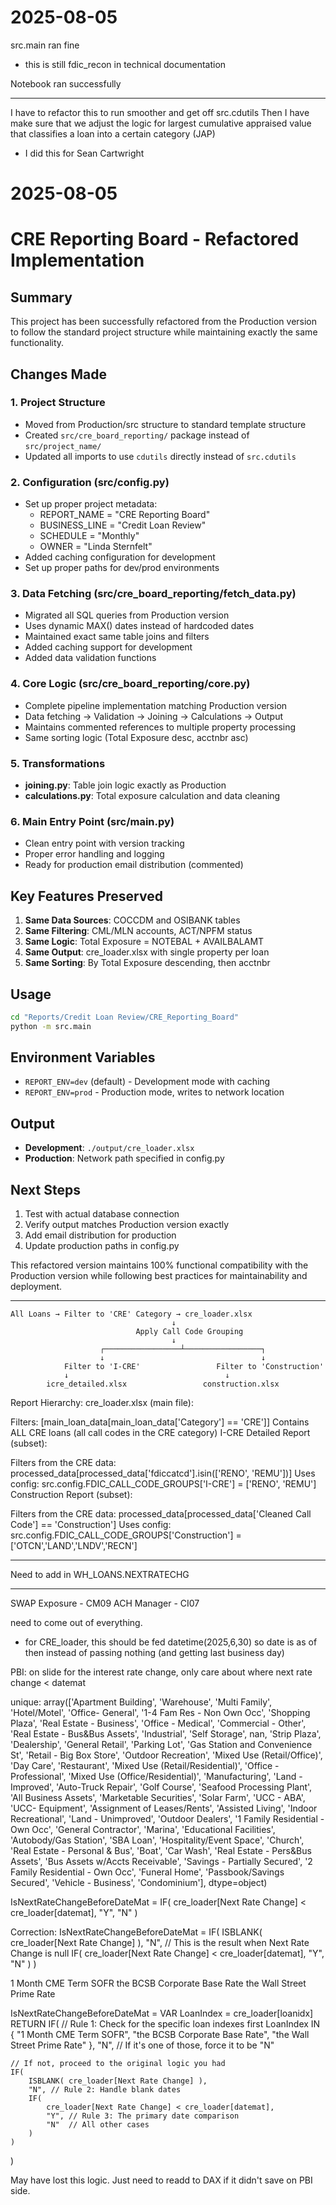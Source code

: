 # 2025-08-05
src.main ran fine
- this is still fdic_recon in technical documentation


Notebook ran successfully

---

I have to refactor this to run smoother and get off src.cdutils
Then I have make sure that we adjust the logic for largest cumulative appraised value that classifies a loan into a certain category (JAP)
- I did this for Sean Cartwright

# 2025-08-05
# CRE Reporting Board - Refactored Implementation

## Summary

This project has been successfully refactored from the Production version to follow the standard project structure while maintaining exactly the same functionality.

## Changes Made

### 1. Project Structure
- Moved from Production/src structure to standard template structure
- Created `src/cre_board_reporting/` package instead of `src/project_name/`
- Updated all imports to use `cdutils` directly instead of `src.cdutils`

### 2. Configuration (src/config.py)
- Set up proper project metadata:
  - REPORT_NAME = "CRE Reporting Board"
  - BUSINESS_LINE = "Credit Loan Review" 
  - SCHEDULE = "Monthly"
  - OWNER = "Linda Sternfelt"
- Added caching configuration for development
- Set up proper paths for dev/prod environments

### 3. Data Fetching (src/cre_board_reporting/fetch_data.py)
- Migrated all SQL queries from Production version
- Uses dynamic MAX() dates instead of hardcoded dates
- Maintained exact same table joins and filters
- Added caching support for development
- Added data validation functions

### 4. Core Logic (src/cre_board_reporting/core.py)
- Complete pipeline implementation matching Production version
- Data fetching → Validation → Joining → Calculations → Output
- Maintains commented references to multiple property processing
- Same sorting logic (Total Exposure desc, acctnbr asc)

### 5. Transformations
- **joining.py**: Table join logic exactly as Production
- **calculations.py**: Total exposure calculation and data cleaning

### 6. Main Entry Point (src/main.py)
- Clean entry point with version tracking
- Proper error handling and logging
- Ready for production email distribution (commented)

## Key Features Preserved

1. **Same Data Sources**: COCCDM and OSIBANK tables
2. **Same Filtering**: CML/MLN accounts, ACT/NPFM status
3. **Same Logic**: Total Exposure = NOTEBAL + AVAILBALAMT
4. **Same Output**: cre_loader.xlsx with single property per loan
5. **Same Sorting**: By Total Exposure descending, then acctnbr

## Usage

```bash
cd "Reports/Credit Loan Review/CRE_Reporting_Board"
python -m src.main
```

## Environment Variables

- `REPORT_ENV=dev` (default) - Development mode with caching
- `REPORT_ENV=prod` - Production mode, writes to network location

## Output

- **Development**: `./output/cre_loader.xlsx`
- **Production**: Network path specified in config.py

## Next Steps

1. Test with actual database connection
2. Verify output matches Production version exactly
3. Add email distribution for production
4. Update production paths in config.py

This refactored version maintains 100% functional compatibility with the Production version while following best practices for maintainability and deployment.


---
```
All Loans → Filter to 'CRE' Category → cre_loader.xlsx
                                    ↓
                            Apply Call Code Grouping
                                    ↓
                    ┌─────────────────┴─────────────────┐
                    ↓                                   ↓
            Filter to 'I-CRE'                 Filter to 'Construction'
            ↓                                   ↓
        icre_detailed.xlsx                 construction.xlsx
```


Report Hierarchy:
cre_loader.xlsx (main file):

Filters: [main_loan_data[main_loan_data['Category'] == 'CRE']]
Contains ALL CRE loans (all call codes in the CRE category)
I-CRE Detailed Report (subset):

Filters from the CRE data: processed_data[processed_data['fdiccatcd'].isin(['RENO', 'REMU'])]
Uses config: src.config.FDIC_CALL_CODE_GROUPS['I-CRE'] = ['RENO', 'REMU']
Construction Report (subset):

Filters from the CRE data: processed_data[processed_data['Cleaned Call Code'] == 'Construction']
Uses config: src.config.FDIC_CALL_CODE_GROUPS['Construction'] = ['OTCN','LAND','LNDV','RECN']


---

Need to add in WH_LOANS.NEXTRATECHG


---

SWAP Exposure - CM09
ACH Manager - CI07

need to come out of everything. 


- for CRE_loader, this should be fed datetime(2025,6,30) so date is as of then instead of passing nothing (and getting last business day)

PBI:
on slide for the interest rate change, only care about where next rate change < datemat

unique:
array(['Apartment Building', 'Warehouse', 'Multi Family', 'Hotel/Motel',
       'Office- General', '1-4 Fam Res - Non Own Occ', 'Shopping Plaza',
       'Real Estate - Business', 'Office - Medical', 'Commercial - Other',
       'Real Estate - Bus&Bus Assets', 'Industrial', 'Self Storage', nan,
       'Strip Plaza', 'Dealership', 'General Retail', 'Parking Lot',
       'Gas Station and Convenience St', 'Retail - Big Box Store',
       'Outdoor Recreation', 'Mixed Use (Retail/Office)', 'Day Care',
       'Restaurant', 'Mixed Use (Retail/Residential)',
       'Office - Professional', 'Mixed Use (Office/Residential)',
       'Manufacturing', 'Land - Improved', 'Auto-Truck Repair',
       'Golf Course', 'Seafood Processing Plant', 'All Business Assets',
       'Marketable Securities', 'Solar Farm', 'UCC - ABA',
       'UCC- Equipment', 'Assignment of Leases/Rents', 'Assisted Living',
       'Indoor Recreational', 'Land - Unimproved', 'Outdoor Dealers',
       '1 Family Residential - Own Occ', 'General Contractor', 'Marina',
       'Educational Facilities', 'Autobody/Gas Station', 'SBA Loan',
       'Hospitality/Event Space', 'Church',
       'Real Estate - Personal & Bus', 'Boat', 'Car Wash',
       'Real Estate - Pers&Bus Assets', 'Bus Assets w/Accts Receivable',
       'Savings - Partially Secured', '2 Family Residential - Own Occ',
       'Funeral Home', 'Passbook/Savings Secured', 'Vehicle - Business',
       'Condominium'], dtype=object)


IsNextRateChangeBeforeDateMat = 
IF(
    cre_loader[Next Rate Change] < cre_loader[datemat],
    "Y",
    "N"
)

Correction:
IsNextRateChangeBeforeDateMat =
IF(
    ISBLANK( cre_loader[Next Rate Change] ),
    "N",  // This is the result when Next Rate Change is null
    IF(
        cre_loader[Next Rate Change] < cre_loader[datemat],
        "Y",
        "N"
    )
)


1 Month CME Term SOFR
the BCSB Corporate Base Rate
the Wall Street Prime Rate


IsNextRateChangeBeforeDateMat =
VAR LoanIndex = cre_loader[loanidx]
RETURN
IF(
    // Rule 1: Check for the specific loan indexes first
    LoanIndex IN {
        "1 Month CME Term SOFR",
        "the BCSB Corporate Base Rate",
        "the Wall Street Prime Rate"
    },
    "N", // If it's one of those, force it to be "N"
    
    // If not, proceed to the original logic you had
    IF(
        ISBLANK( cre_loader[Next Rate Change] ),
        "N", // Rule 2: Handle blank dates
        IF(
            cre_loader[Next Rate Change] < cre_loader[datemat],
            "Y", // Rule 3: The primary date comparison
            "N"  // All other cases
        )
    )
)


May have lost this logic. Just need to readd to DAX if it didn't save on PBI side.